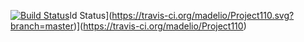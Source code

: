 [![Build Status](https://travis-ci.org/madelio/Project110.svg?branch=master)](https://travis-ci.org/madelio/Project110)ld Status](https://travis-ci.org/madelio/Project110.svg?branch=master)](https://travis-ci.org/madelio/Project110)
